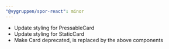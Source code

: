```yaml
---
"@vygruppen/spor-react": minor
---
```


- Update styling for PressableCard
- Update styling for StaticCard
- Make Card deprecated, is replaced by the above components
